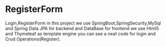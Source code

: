 # RegisterForm
Login,RegisterForm
in this project we use SpringBoot,SpringSecurity,MySql and Spring Data JPA for backend and DataBase
for frontend we use Html5 and Thymeleaf as template engine
you can see a neat code for login and Crud Operations(Register).
